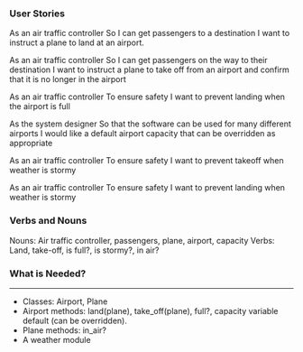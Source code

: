 ### User Stories

As an air traffic controller
So I can  get passengers to a destination
I want to instruct a plane to land at an airport.

As an air traffic controller
So I can get passengers on the way to their destination
I want to instruct a plane to take off from an airport and confirm that it is
no longer in the airport

As an air traffic controller
To ensure safety
I want to prevent landing when the airport is full

As the system designer
So that the software can be used for many different airports
I would like a default airport capacity that can be overridden as appropriate

As an air traffic controller
To ensure safety
I want to prevent takeoff when weather is stormy

As an air traffic controller
To ensure safety
I want to prevent landing when weather is stormy

### Verbs and Nouns
Nouns: Air traffic controller, passengers, plane, airport, capacity
Verbs: Land, take-off, is full?,  is stormy?, in air?

### What is Needed?
-----------------
* Classes: Airport, Plane
* Airport methods: land(plane), take_off(plane), full?, capacity variable default (can be overridden).
* Plane methods: in_air?
* A weather module 
